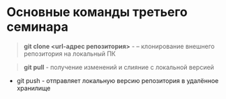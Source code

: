 # Основные команды третьего семинара

> **git clone <url-адрес репозитория>** - – клонирование внешнего репозитория на локальный ПК

> **git pull** - получение изменений и слияние с локальной версией

* git push - отправляет локальную версию репозитория в удалённое хранилище
